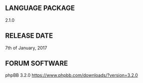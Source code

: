 LANGUAGE PACKAGE
----------------
2.1.0

RELEASE DATE
------------
7th of January, 2017

FORUM SOFTWARE
--------------
phpBB 3.2.0
https://www.phpbb.com/downloads/?version=3.2.0
